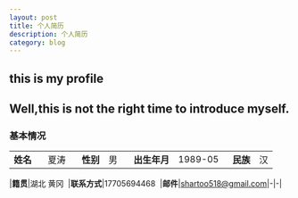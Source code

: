 ```yaml
---
layout: post
title: 个人简历
description: 个人简历
category: blog
---
```


## this is my profile
## Well,this is not the right time to introduce myself.

### 基本情况

|||||||||
|---|---|---|---|---|---|---|---|
|**姓名**|&nbsp;&nbsp; 夏涛 &nbsp;&nbsp; |**性别**|男 &nbsp;&nbsp; |**出生年月**|1989-05&nbsp;&nbsp; |**民族**|汉|

|**籍贯**|湖北&nbsp;黄冈&nbsp;&nbsp;|**联系方式**|17705694468&nbsp;&nbsp;|**邮件**|shartoo518@gmail.com|-|-|


